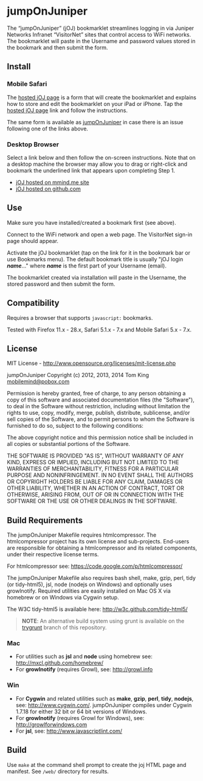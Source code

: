 # jumpOnJuniper

The “jumpOnJuniper” (jOJ) bookmarklet streamlines logging in via Juniper Networks Infranet
“VisitorNet” sites that control access to WiFi networks. The bookmarklet will paste in the
Username and password values stored in the bookmark and then submit the form.

## Install

### Mobile Safari
The [hosted jOJ page][mmjoj] is a form that will create the bookmarklet and
explains how to store and edit the bookmarklet on your iPad or iPhone. Tap the
[hosted jOJ page][mmjoj] link and follow the instructions.

The same form is available as [jumpOnJuniper][ghjoj] in case there is an issue following
one of the links above.

### Desktop Browser
Select a link below and then follow the on-screen instructions. Note that on a desktop
machine the browser may allow you to drag or right-click and bookmark the underlined
link that appears upon completing Step 1.

* [jOJ hosted on mmind.me site][mmjoj]
* [jOJ hosted on github.com][ghjoj]

[mmjoj]: http://mmind.me/joj  "jumpOnJuniper (mmind.me site)"
[ghjoj]: http://mobilemind.github.io/jumpOnJuniper/joj.html  "jumpOnJuniper (github site)"

## Use
Make sure you have installed/created a bookmark first (see above).

Connect to the WiFi network and open a web page. The VisitorNet sign-in page should appear.

Activate the jOJ bookmarklet (tap on the link for it in the bookmark bar or use Bookmarks
menu). The default bookmark title is usually "jOJ login ___name___&hellip;"
 where ___name___ is the first part of your Username (email).

The bookmarklet created via installation will paste in the Username, the stored password
and then submit the form.

## Compatibility

Requires a browser that supports `javascript:` bookmarks.

Tested with Firefox 11.x - 28.x, Safari 5.1.x - 7.x and Mobile Safari 5.x - 7.x.

## License

MIT License - <http://www.opensource.org/licenses/mit-license.php>

jumpOnJuniper
Copyright (c) 2012, 2013, 2014 Tom King <mobilemind@pobox.com>

Permission is hereby granted, free of charge, to any person obtaining
a copy of this software and associated documentation files (the
"Software"), to deal in the Software without restriction, including
without limitation the rights to use, copy, modify, merge, publish,
distribute, sublicense, and/or sell copies of the Software, and to
permit persons to whom the Software is furnished to do so, subject to
the following conditions:

The above copyright notice and this permission notice shall be
included in all copies or substantial portions of the Software.

THE SOFTWARE IS PROVIDED "AS IS", WITHOUT WARRANTY OF ANY KIND,
EXPRESS OR IMPLIED, INCLUDING BUT NOT LIMITED TO THE WARRANTIES OF
MERCHANTABILITY, FITNESS FOR A PARTICULAR PURPOSE AND
NONINFRINGEMENT. IN NO EVENT SHALL THE AUTHORS OR COPYRIGHT HOLDERS BE
LIABLE FOR ANY CLAIM, DAMAGES OR OTHER LIABILITY, WHETHER IN AN ACTION
OF CONTRACT, TORT OR OTHERWISE, ARISING FROM, OUT OF OR IN CONNECTION
WITH THE SOFTWARE OR THE USE OR OTHER DEALINGS IN THE SOFTWARE.

## Build Requirements
The jumpOnJuniper Makefile requires htmlcompressor. The htmlcompressor project has its own
license and sub-projects. End-users are responsible for obtaining a htmlcompressor and its
related components, under their respective license terms.

For htmlcompressor see: <https://code.google.com/p/htmlcompressor/>

The jumpOnJuniper Makefile also requires bash shell, make, gzip, perl, tidy (or tidy-html5),
jsl, node (nodejs on Windows) and optionally uses growlnotify. Required utilities are easily
installed on Mac OS X via homebrew or on Windows via Cygwin setup.

The W3C tidy-html5 is available here: <http://w3c.github.com/tidy-html5/>

> **NOTE**: An alternative build system using grunt is available on the
> [trygrunt](https://github.com/mobilemind/jumpOnJuniper/tree/trygrunt#) branch of this
> repository.

### Mac
* For utilities such as **jsl** and **node** using homebrew see: <http://mxcl.github.com/homebrew/>
* For **growlnotify** (requires Growl), see: <http://growl.info>

### Win
* For **Cygwin** and related utilities such as **make**, **gzip**, **perl**, **tidy**,
**nodejs**, see: <http://www.cygwin.com/>. jumpOnJuniper compiles under Cygwin 1.7.18 for
either 32 bit or 64 bit versions of Windows.
* For **growlnotify** (requires Growl for Windows), see: <http://growlforwindows.com>
* For **jsl**, see: <http://www.javascriptlint.com/>

## Build
Use `make` at the command shell prompt to create the joj HTML page and manifest.
See `/web/` directory for results.
